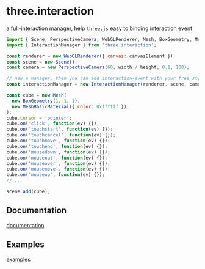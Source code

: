 # three.interaction

a full-interaction manager, help `three.js` easy to binding interaction event

```javascript
import { Scene, PerspectiveCamera, WebGLRenderer, Mesh, BoxGeometry, MeshBasicMaterial } from 'three';
import { InteractionManager } from 'three.interaction';

const renderer = new WebGLRenderer({ canvas: canvasElement });
const scene = new Scene();
const camera = new PerspectiveCamera(60, width / height, 0.1, 100);

// new a manager, then you can add interaction-event with your free style
const interactionManager = new InteractionManager(renderer, scene, camera);

const cube = new Mesh(
  new BoxGeometry(1, 1, 1),
  new MeshBasicMaterial({ color: 0xffffff }),
);
cube.cursor = 'pointer';
cube.on('click', function(ev) {});
cube.on('touchstart', function(ev) {});
cube.on('touchcancel', function(ev) {});
cube.on('touchmove', function(ev) {});
cube.on('touchend', function(ev) {});
cube.on('mousedown', function(ev) {});
cube.on('mouseout', function(ev) {});
cube.on('mouseover', function(ev) {});
cube.on('mousemove', function(ev) {});
cube.on('mouseup', function(ev) {});
// ...

scene.add(cube);

```


## Documentation
[documentation][documentation]

## Examples
[examples][examples]


[documentation]:https://jasonchen1982.github.io/three.interaction.js/docs "three.interaction documention page"
[examples]:https://jasonchen1982.github.io/three.interaction.js/examples "three.interaction examples page"
